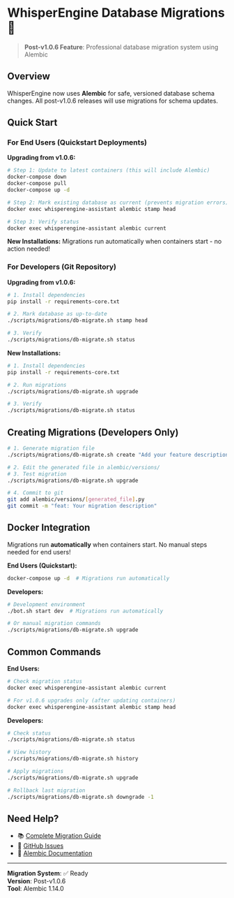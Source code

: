 # WhisperEngine Database Migrations 🔄

> **Post-v1.0.6 Feature**: Professional database migration system using Alembic

## Overview

WhisperEngine now uses **Alembic** for safe, versioned database schema changes. All post-v1.0.6 releases will use migrations for schema updates.

## Quick Start

### For End Users (Quickstart Deployments)

**Upgrading from v1.0.6:**
```bash
# Step 1: Update to latest containers (this will include Alembic)
docker-compose down
docker-compose pull
docker-compose up -d

# Step 2: Mark existing database as current (prevents migration errors)
docker exec whisperengine-assistant alembic stamp head

# Step 3: Verify status
docker exec whisperengine-assistant alembic current
```

**New Installations:**
Migrations run automatically when containers start - no action needed!

### For Developers (Git Repository)

**Upgrading from v1.0.6:**
```bash
# 1. Install dependencies
pip install -r requirements-core.txt

# 2. Mark database as up-to-date
./scripts/migrations/db-migrate.sh stamp head

# 3. Verify
./scripts/migrations/db-migrate.sh status
```

**New Installations:**
```bash
# 1. Install dependencies
pip install -r requirements-core.txt

# 2. Run migrations
./scripts/migrations/db-migrate.sh upgrade

# 3. Verify
./scripts/migrations/db-migrate.sh status
```

## Creating Migrations (Developers Only)

```bash
# 1. Generate migration file
./scripts/migrations/db-migrate.sh create "Add your feature description"

# 2. Edit the generated file in alembic/versions/
# 3. Test migration
./scripts/migrations/db-migrate.sh upgrade

# 4. Commit to git
git add alembic/versions/[generated_file].py
git commit -m "feat: Your migration description"
```

## Docker Integration

Migrations run **automatically** when containers start. No manual steps needed for end users!

**End Users (Quickstart):**
```bash
docker-compose up -d  # Migrations run automatically
```

**Developers:**
```bash
# Development environment
./bot.sh start dev  # Migrations run automatically

# Or manual migration commands
./scripts/migrations/db-migrate.sh upgrade
```

## Common Commands

**End Users:**
```bash
# Check migration status
docker exec whisperengine-assistant alembic current

# For v1.0.6 upgrades only (after updating containers)
docker exec whisperengine-assistant alembic stamp head
```

**Developers:**

```bash
# Check status
./scripts/migrations/db-migrate.sh status

# View history
./scripts/migrations/db-migrate.sh history

# Apply migrations
./scripts/migrations/db-migrate.sh upgrade

# Rollback last migration
./scripts/migrations/db-migrate.sh downgrade -1
```

## Need Help?

- 📚 [Complete Migration Guide](docs/guides/DATABASE_MIGRATIONS.md)
- 🐛 [GitHub Issues](https://github.com/whisperengine-ai/whisperengine/issues)
- 📖 [Alembic Documentation](https://alembic.sqlalchemy.org/)

---

**Migration System**: ✅ Ready  
**Version**: Post-v1.0.6  
**Tool**: Alembic 1.14.0
